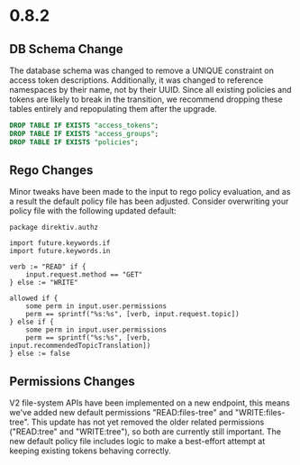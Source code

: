 # 0.8.2

## DB Schema Change

The database schema was changed to remove a UNIQUE constraint on access token descriptions. Additionally, it was changed to reference namespaces by their name, not by their UUID. Since all existing policies and tokens are likely to break in the transition, we recommend dropping these tables entirely and repopulating them after the upgrade.

```sql
DROP TABLE IF EXISTS "access_tokens";
DROP TABLE IF EXISTS "access_groups";
DROP TABLE IF EXISTS "policies";
```

## Rego Changes

Minor tweaks have been made to the input to rego policy evaluation, and as a result the default policy file has been adjusted. Consider overwriting your policy file with the following updated default:

```
package direktiv.authz

import future.keywords.if
import future.keywords.in

verb := "READ" if {
	input.request.method == "GET"
} else := "WRITE"

allowed if {
	some perm in input.user.permissions
    perm == sprintf("%s:%s", [verb, input.request.topic])
} else if {
	some perm in input.user.permissions
    perm == sprintf("%s:%s", [verb, input.recommendedTopicTranslation])
} else := false
```

## Permissions Changes

V2 file-system APIs have been implemented on a new endpoint, this means we've added new default permissions "READ:files-tree" and "WRITE:files-tree". This update has not yet removed the older related permissions ("READ:tree" and "WRITE:tree"), so both are currently still important. The new default policy file includes logic to make a best-effort attempt at keeping existing tokens behaving correctly.
